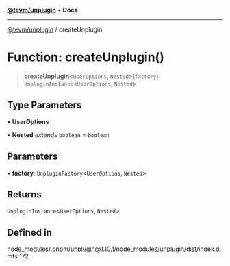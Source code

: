 [**@tevm/unplugin**](../README.md) • **Docs**

***

[@tevm/unplugin](../globals.md) / createUnplugin

# Function: createUnplugin()

> **createUnplugin**\<`UserOptions`, `Nested`\>(`factory`): `UnpluginInstance`\<`UserOptions`, `Nested`\>

## Type Parameters

• **UserOptions**

• **Nested** *extends* `boolean` = `boolean`

## Parameters

• **factory**: `UnpluginFactory`\<`UserOptions`, `Nested`\>

## Returns

`UnpluginInstance`\<`UserOptions`, `Nested`\>

## Defined in

node\_modules/.pnpm/unplugin@1.10.1/node\_modules/unplugin/dist/index.d.mts:172

